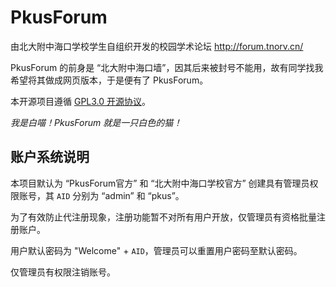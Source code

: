 # PkusForum

由北大附中海口学校学生自组织开发的校园学术论坛 http://forum.tnorv.cn/

PkusForum 的前身是 “北大附中海口墙”，因其后来被封号不能用，故有同学找我希望将其做成网页版本，于是便有了 PkusForum。

本开源项目遵循 [GPL3.0 开源协议](/LICENSE)。

*我是白喵！PkusForum 就是一只白色的猫！*

## 账户系统说明

本项目默认为 “PkusForum官方” 和 “北大附中海口学校官方” 创建具有管理员权限账号，其 `AID` 分别为 “admin” 和 “pkus”。

为了有效防止代注册现象，注册功能暂不对所有用户开放，仅管理员有资格批量注册账户。

用户默认密码为 "Welcome" + `AID`，管理员可以重置用户密码至默认密码。

仅管理员有权限注销账号。